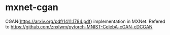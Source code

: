 # mxnet-cgan
CGAN(https://arxiv.org/pdf/1411.1784.pdf) implementation in MXNet. Refered to https://github.com/znxlwm/pytorch-MNIST-CelebA-cGAN-cDCGAN
